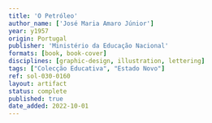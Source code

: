 ```yaml
---
title: 'O Petróleo'
author_name: ['José Maria Amaro Júnior']
year: y1957
origin: Portugal
publisher: 'Ministério da Educação Nacional'
formats: [book, book-cover]
disciplines: [graphic-design, illustration, lettering]
tags: ["Colecção Educativa", "Estado Novo"]
ref: sol-030-0160
layout: artifact
status: complete
published: true
date_added: 2022-10-01
---
```

